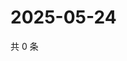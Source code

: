 # 2025-05-24

共 0 条

<!-- BEGIN ZHIHUQUESTIONS -->
<!-- 最后更新时间 Sat May 24 2025 10:24:55 GMT+0800 (China Standard Time) -->

<!-- END ZHIHUQUESTIONS -->

